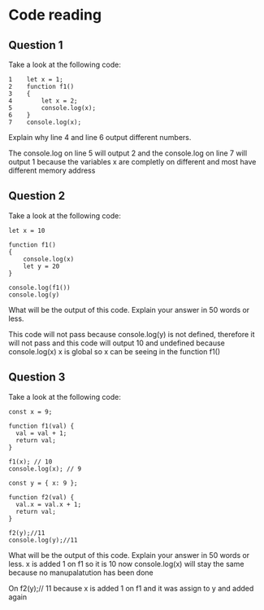 # Code reading

## Question 1

Take a look at the following code:

```
1    let x = 1;
2    function f1()
3    {
4        let x = 2;
5        console.log(x);
6    }
7    console.log(x);
```
Explain why line 4 and line 6 output different numbers.

The console.log on line 5 will output 2 and the console.log on line 7 will output 1 because the variables x are completly on different and most have different memory address

## Question 2

Take a look at the following code:

```
let x = 10

function f1()
{
    console.log(x)
    let y = 20
}

console.log(f1())
console.log(y)
```

What will be the output of this code. Explain your answer in 50 words or less.

This code will not pass because console.log(y) is not defined, therefore it will not pass and this code will output 10 and undefined because console.log(x) x is global so x can be seeing in the function f1()

## Question 3

Take a look at the following code:

```
const x = 9;

function f1(val) {
  val = val + 1;
  return val;
}

f1(x); // 10
console.log(x); // 9

const y = { x: 9 };

function f2(val) {
  val.x = val.x + 1;
  return val;
}

f2(y);//11
console.log(y);//11
```

What will be the output of this code. Explain your answer in 50 words or less.
x is added 1 on f1 so it is 10 now console.log(x) will stay the same because no manupalatution has been done
 
 On f2(y);// 11 because x is added 1 on f1 and it was assign to y and added again 
